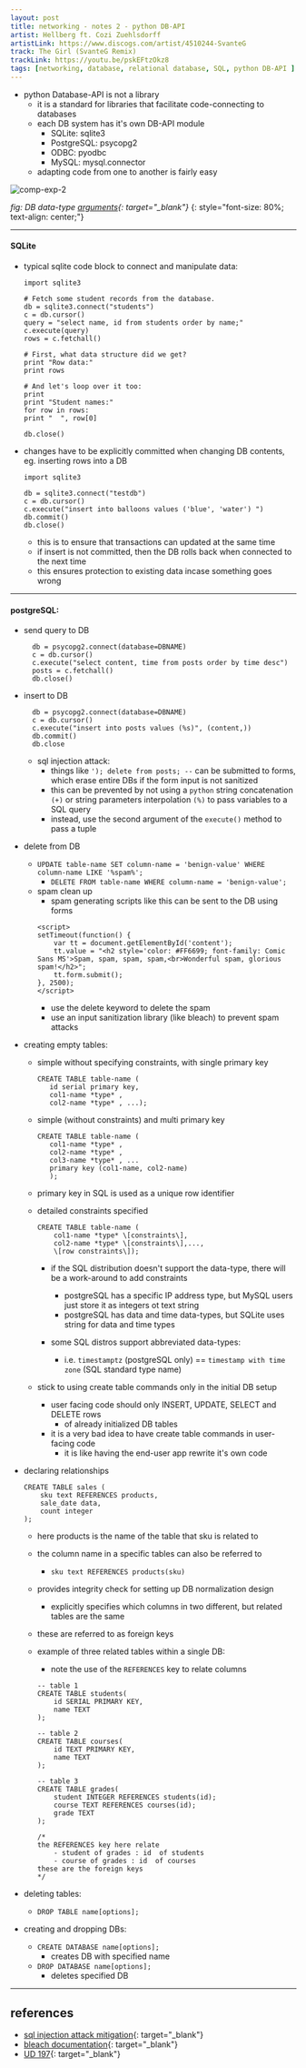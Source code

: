 ```yaml
---
layout: post
title: networking - notes 2 - python DB-API
artist: Hellberg ft. Cozi Zuehlsdorff
artistLink: https://www.discogs.com/artist/4510244-SvanteG
track: The Girl (SvanteG Remix)
trackLink: https://youtu.be/pskEFtzOkz8
tags: [networking, database, relational database, SQL, python DB-API ]
---
```


- python Database-API is not a library
    - it is a standard for libraries that facilitate code-connecting to databases
    - each DB system has it's own DB-API module
        - SQLite: sqlite3
        - PostgreSQL: psycopg2
        - ODBC: pyodbc
        - MySQL: mysql.connector
    - adapting code from one to another is fairly easy

<img class="plot mx-auto text-center img-fluid" src="/media/blogAssets/dsp/db-arguments.jpg" alt="comp-exp-2">

*fig: DB data-type [arguments](https://classroom.udacity.com/courses/ud197/lessons/b8756d6f-2072-4511-9a46-33579413153d/concepts/35140186510923){: target="_blank"}*
{: style="font-size: 80%; text-align: center;"}


<hr>

#### SQLite
   
- typical sqlite code block to connect and manipulate data:
    ```
    import sqlite3

    # Fetch some student records from the database.
    db = sqlite3.connect("students")
    c = db.cursor()
    query = "select name, id from students order by name;"
    c.execute(query)
    rows = c.fetchall()

    # First, what data structure did we get?
    print "Row data:"
    print rows

    # And let's loop over it too:
    print
    print "Student names:"
    for row in rows:
    print "  ", row[0]

    db.close()
    ```

- changes have to be explicitly committed when changing DB contents, eg. inserting rows into a DB
    ```
    import sqlite3

    db = sqlite3.connect("testdb")
    c = db.cursor()
    c.execute("insert into balloons values ('blue', 'water') ")
    db.commit()
    db.close()
    ```
    - this is to ensure that transactions can updated at the same time
    - if insert is not committed, then the DB rolls back when connected to the next time
    - this ensures protection to existing data incase something goes wrong 

<hr>

#### postgreSQL:

- send query to DB

        db = psycopg2.connect(database=DBNAME)
        c = db.cursor()
        c.execute("select content, time from posts order by time desc")
        posts = c.fetchall()
        db.close()

- insert to DB 

        db = psycopg2.connect(database=DBNAME)
        c = db.cursor()
        c.execute("insert into posts values (%s)", (content,))
        db.commit()
        db.close

    - sql injection attack:
        - things like `'); delete from posts; --` can be submitted to forms, which erase entire DBs if the form input is not sanitized 
        - this can be prevented by not using a `python` string concatenation `(+)` or string parameters interpolation `(%)` to pass variables to a SQL query 
        - instead, use the second argument of the `execute()` method to pass a tuple

- delete from DB 

    - `UPDATE table-name SET column-name = 'benign-value' WHERE column-name LIKE '%spam%';`
        - `DELETE FROM table-name WHERE column-name = 'benign-value';`
    - spam clean up 
        - spam generating scripts like this can be sent to the DB using forms
        ```
        <script>
        setTimeout(function() {
            var tt = document.getElementById('content');
            tt.value = "<h2 style='color: #FF6699; font-family: Comic Sans MS'>Spam, spam, spam, spam,<br>Wonderful spam, glorious spam!</h2>";
            tt.form.submit();
        }, 2500);
        </script>
        ```
        - use the delete keyword to delete the spam
        - use an input sanitization library (like bleach) to prevent spam attacks 

- creating empty tables:

    - simple without specifying constraints, with single primary key
         ```
        CREATE TABLE table-name (
            id serial primary key, 
            col1-name *type* , 
            col2-name *type* , ...);
        ```

    - simple (without constraints) and multi primary key
         ```
        CREATE TABLE table-name (
            col1-name *type* , 
            col2-name *type* , 
            col3-name *type* , ...
            primary key (col1-name, col2-name)
            );
        ```
    - primary key in SQL is used as a unique row identifier

    - detailed constraints specified
        ```
        CREATE TABLE table-name (
            col1-name *type* \[constraints\], 
            col2-name *type* \[constraints\],..., 
            \[row constraints\]);
        ```
        - if the SQL distribution doesn't support the data-type, there will be a work-around to add constraints
            - postgreSQL has a specific IP address type, but MySQL users just store it as integers ot text string
            - postgreSQL has data and time data-types, but SQLite uses string for data and time types
        
        - some SQL distros support abbreviated data-types: 
            - i.e. `timestamptz` (postgreSQL only) == `timestamp with time zone` (SQL standard type name)

    - stick to using create table commands only in the initial DB setup
        - user facing code should only INSERT, UPDATE, SELECT and DELETE rows 
            - of already initialized DB tables
        - it is a very bad idea to have create table commands in user-facing code 
            - it is like having the end-user app rewrite it's own code 

- declaring relationships
    ```
    CREATE TABLE sales (
        sku text REFERENCES products,
        sale_date data,
        count integer
    );
    ```
    - here products is the name of the table that sku is related to
    - the column name in a specific tables can also be referred to
        - `sku text REFERENCES products(sku)`
    - provides integrity check for setting up DB normalization design
        - explicitly specifies which columns in two different, but related tables are the same
    - these are referred to as foreign keys

    - example of three related tables within a single DB:
        - note the use of the `REFERENCES` key to relate columns

        ```
        -- table 1
        CREATE TABLE students(
            id SERIAL PRIMARY KEY,
            name TEXT
        );

        -- table 2 
        CREATE TABLE courses(
            id TEXT PRIMARY KEY,
            name TEXT
        );

        -- table 3
        CREATE TABLE grades(
            student INTEGER REFERENCES students(id);
            course TEXT REFERENCES courses(id);
            grade TEXT
        );

        /* 
        the REFERENCES key here relate
            - student of grades : id  of students 
            - course of grades : id  of courses    
        these are the foreign keys
        */
        ```

- deleting tables:

    - `DROP TABLE name[options];`

- creating and dropping DBs:

    - `CREATE DATABASE name[options];` 
        - creates DB with specified name
    - `DROP DATABASE name[options];` 
        - deletes specified DB 


<hr>

## references

- [sql injection attack mitigation](http://initd.org/psycopg/docs/usage.html?highlight=gunpoint){: target="_blank"}
- [bleach documentation](https://bleach.readthedocs.io/en/latest/){: target="_blank"}
- [UD 197](https://classroom.udacity.com/courses/ud197){: target="_blank"}